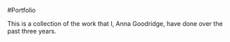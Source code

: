 #Portfolio

This is a collection of the work that I, Anna Goodridge, have done over the past three years.
